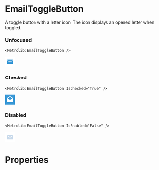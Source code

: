 # EmailToggleButton

A toggle button with a letter icon.
                The icon displays an opened letter when toggled.

### Unfocused

```xaml
<Metrolib:EmailToggleButton />
```
![Image of EmailToggleButton, Unfocused](Unfocused.png)

### Checked

```xaml
<Metrolib:EmailToggleButton IsChecked="True" />
```
![Image of EmailToggleButton, Checked](Checked.png)

### Disabled

```xaml
<Metrolib:EmailToggleButton IsEnabled="False" />
```
![Image of EmailToggleButton, Disabled](Disabled.png)

# Properties

